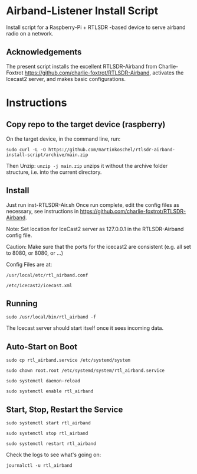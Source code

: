 # Airband-Listener Install Script
Install script for a Raspberry-Pi + RTLSDR -based device to serve airband radio on a network. 

## Acknowledgements
The present script installs the excellent RTLSDR-Airband from Charlie-Foxtrot https://github.com/charlie-foxtrot/RTLSDR-Airband, activates the Icecast2 server, and makes basic configurations.

# Instructions

## Copy repo to the target device (raspberry)

On the target device, in the command line, run:

`sudo curl -L -O https://github.com/martinkoschel/rtlsdr-airband-install-script/archive/main.zip`

Then Unzip:
`unzip -j main.zip` unzips it without the archive folder structure, i.e. into the current directory. 

## Install

Just run inst-RTLSDR-Air.sh
Once run complete, edit the config files as necessary, see instructions in https://github.com/charlie-foxtrot/RTLSDR-Airband. 

Note: Set location for IceCast2 server as 127.0.0.1 in the RTLSDR-Airband config file.

Caution: Make sure that the ports for the icecast2 are consistent (e.g. all set to 8080, or 8080, or ...)

Config Files are at:

`/usr/local/etc/rtl_airband.conf`  

`/etc/icecast2/icecast.xml`




## Running

`sudo /usr/local/bin/rtl_airband -f`

The Icecast server should start itself once it sees incoming data.

## Auto-Start on Boot

`sudo cp rtl_airband.service /etc/systemd/system`

`sudo chown root.root /etc/systemd/system/rtl_airband.service`

`sudo systemctl daemon-reload`

`sudo systemctl enable rtl_airband`

## Start, Stop, Restart the Service

`sudo systemctl start rtl_airband`

`sudo systemctl stop rtl_airband`

`sudo systemctl restart rtl_airband`


Check the logs to see what's going on: 

`journalctl -u rtl_airband`

